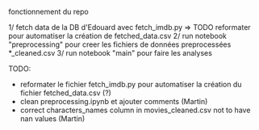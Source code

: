 fonctionnement du repo

1/ fetch data de la DB d'Edouard avec fetch_imdb.py => TODO reformater pour automatiser la création de fetched_data.csv
2/ run notebook "preprocessing" pour creer les fichiers de données preprocessées \*\_cleaned.csv
3/ run notebook "main" pour faire les analyses

TODO:

-   reformater le fichier fetch_imdb.py pour automatiser la création du fichier fetched_data.csv (?)
-   clean preprocessing.ipynb et ajouter comments (Martin)
-   correct characters_names column in movies_cleaned.csv not to have nan values (Martin)
